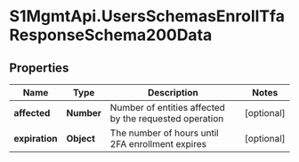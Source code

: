 # S1MgmtApi.UsersSchemasEnrollTfaResponseSchema200Data

## Properties
Name | Type | Description | Notes
------------ | ------------- | ------------- | -------------
**affected** | **Number** | Number of entities affected by the requested operation | [optional] 
**expiration** | **Object** | The number of hours until 2FA enrollment expires | [optional] 


